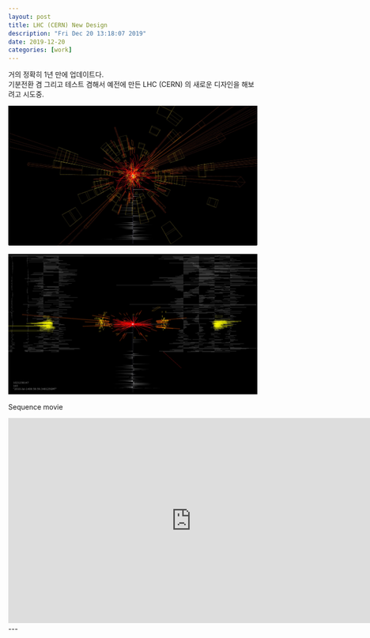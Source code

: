 ```yaml
---
layout: post
title: LHC (CERN) New Design
description: "Fri Dec 20 13:18:07 2019"
date: 2019-12-20
categories: [work]
---
```

거의 정확히 1년 만에 업데이트다.         
기분전환 겸 그리고 테스트 겸해서 예전에 만든 LHC (CERN) 의 새로운 디자인을 해보려고 시도중.           

![/assets/images/2019/lhc_new_design_01.jpg](/assets/images/2019/lhc_new_design_01.jpg)       

![/assets/images/2019/lhc_new_design_02.jpg](/assets/images/2019/lhc_new_design_02.jpg)         

Sequence movie
<iframe src="https://player.vimeo.com/video/380835335" width="740" height="415" frameborder="0" allow="autoplay; fullscreen" allowfullscreen></iframe>
---
